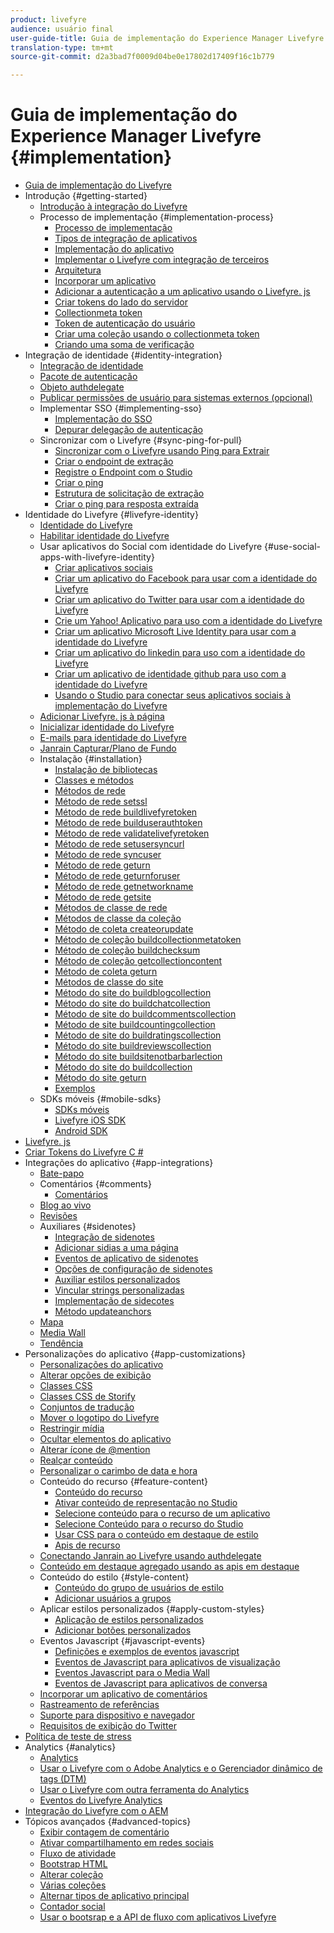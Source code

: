 ```yaml
---
product: livefyre
audience: usuário final
user-guide-title: Guia de implementação do Experience Manager Livefyre
translation-type: tm+mt
source-git-commit: d2a3bad7f0009d04be0e17802d17409f16c1b779

---
```



# Guia de implementação do Experience Manager Livefyre {#implementation}

+ [Guia de implementação do Livefyre](home.md)
+ Introdução {#getting-started}
   + [Introdução à integração do Livefyre](c-getting-started/c-getting-started.md)
   + Processo de implementação {#implementation-process}
      + [Processo de implementação](c-getting-started/c-implementation-process/c-implementation-process.md)
      + [Tipos de integração de aplicativos](c-getting-started/c-implementation-process/c-app-integration-types.md)
      + [Implementação do aplicativo](c-getting-started/designer-app-implementation.md)
      + [Implementar o Livefyre com integração de terceiros](c-app-integrations/implement-livefyre-3rd-party.md)
      + [Arquitetura](c-getting-started/c-implementation-process/c-architecture.md)
      + [Incorporar um aplicativo](c-getting-started/c-implementation-process/c-using-livefyre.js-to-create-customize-and-use-apps-on-your-site.md)
      + [Adicionar a autenticação a um aplicativo usando o Livefyre. js](c-getting-started/c-implementation-process/c-add-authetication-to-an-app-using-livefyre.js.md)
      + [Criar tokens do lado do servidor](c-getting-started/c-implementation-process/c-build-server-side-tokens.md)
      + [Collectionmeta token](c-getting-started/c-implementation-process/c-collectionmeta-tokent.md)
      + [Token de autenticação do usuário](c-getting-started/c-implementation-process/c-user-auth-token.md)
      + [Criar uma coleção usando o collectionmeta token](t-create-a-collectionmeta-token.md)
      + [Criando uma soma de verificação](c-creating-a-checksum.md)
+ Integração de identidade {#identity-integration}
   + [Integração de identidade](t-about-identity-integration/t-about-identity-integration.md)
   + [Pacote de autenticação](t-about-identity-integration/c-authorization-package.md)
   + [Objeto authdelegate](t-about-identity-integration/c-building-an-auth-delegate.md)
   + [Publicar permissões de usuário para sistemas externos (opcional)](t-about-identity-integration/c-posting-user-permissions-to-external-systems.md)
   + Implementar SSO {#implementing-sso}
      + [Implementação do SSO](t-about-identity-integration/c-implementing-sso/c-implementing-sso.md)
      + [Depurar delegação de autenticação](t-about-identity-integration/c-implementing-sso/c-debugging-auth.md)
   + Sincronizar com o Livefyre {#sync-ping-for-pull}
      + [Sincronizar com o Livefyre usando Ping para Extrair](t-about-identity-integration/t-sync-with-livefyre-using-ping-for-pull/t-sync-with-livefyre-using-ping-for-pull.md)
      + [Criar o endpoint de extração](t-about-identity-integration/t-sync-with-livefyre-using-ping-for-pull/t-build-the-pull-endpoint.md)
      + [Registre o Endpoint com o Studio](t-about-identity-integration/t-sync-with-livefyre-using-ping-for-pull/c-register-the-endpoint-with-studio.md)
      + [Criar o ping](t-about-identity-integration/t-sync-with-livefyre-using-ping-for-pull/t-build-the-ping.md)
      + [Estrutura de solicitação de extração](t-about-identity-integration/t-sync-with-livefyre-using-ping-for-pull/t-pull-request-structure.md)
      + [Criar o ping para resposta extraída](t-about-identity-integration/t-sync-with-livefyre-using-ping-for-pull/c-build-the-ping-for-pull-response.md)
+ Identidade do Livefyre {#livefyre-identity}
   + [Identidade do Livefyre](c-livefyre-identity-comp/c-livefyre-identity-comp.md)
   + [Habilitar identidade do Livefyre](c-livefyre-identity-comp/t-enable-livefyre-identity.md)
   + Usar aplicativos do Social com identidade do Livefyre {#use-social-apps-with-livefyre-identity}
      + [Criar aplicativos sociais](c-livefyre-identity-comp/t-create-your-social-apps.md)
      + [Criar um aplicativo do Facebook para usar com a identidade do Livefyre](c-livefyre-identity-comp/t-create-a-facebook-app-for-use-with-livefyre-identity.md)
      + [Criar um aplicativo do Twitter para usar com a identidade do Livefyre](c-livefyre-identity-comp/t-create-a-twitter-app-for-use-with-livefyre-identity.md)
      + [Crie um Yahoo! Aplicativo para uso com a identidade do Livefyre](c-livefyre-identity-comp/t-create-a-yahoo-app-for-use-with-livefyre-identity.md)
      + [Criar um aplicativo Microsoft Live Identity para usar com a identidade do Livefyre](c-livefyre-identity-comp/t-create-a-microsoft-live-id-app-for-use-with-livefyre-identity.md)
      + [Criar um aplicativo do linkedin para uso com a identidade do Livefyre](c-livefyre-identity-comp/t-create-a-linkedin-app-for-use-with-livefyre-identity.md)
      + [Criar um aplicativo de identidade github para uso com a identidade do Livefyre](c-livefyre-identity-comp/c-create-a-github-identity.md)
      + [Usando o Studio para conectar seus aplicativos sociais à implementação do Livefyre](c-livefyre-identity-comp/t-using-studio-to-connect-your-social-apps-to-your-livefyre-implementation.md)
   + [Adicionar Livefyre. js à página](c-livefyre-identity-comp/t-add-livefyre.js-to-the-page.md)
   + [Inicializar identidade do Livefyre](c-livefyre-identity-comp/t-initialize-livefyre-identity.md)
   + [E-mails para identidade do Livefyre](c-livefyre-identity-comp/c-emails-for-livefyre-identity.md)
   + [Janrain Capturar/Plano de Fundo](c-livefyre-identity-comp/c-janrain-capture-backplane-comp.md)
   + Instalação {#installation}
      + [Instalação de bibliotecas](c-installing-libraries/c-installing-libraries.md)
      + [Classes e métodos](c-installing-libraries/c-methods-livefyre.md)
      + [Métodos de rede](c-installing-libraries/c-network-methods.md)
      + [Método de rede setssl](c-installing-libraries/r-setssl-method.md)
      + [Método de rede buildlivefyretoken](c-installing-libraries/r-buildlivefyretoken-method.md)
      + [Método de rede builduserauthtoken](c-installing-libraries/r-builduserauthtoken-method.md)
      + [Método de rede validatelivefyretoken](c-installing-libraries/c-validatelivefyretoken-network-method.md)
      + [Método de rede setusersyncurl](c-installing-libraries/r-setusersyncurl-method.md)
      + [Método de rede syncuser](c-installing-libraries/r-syncuser-method.md)
      + [Método de rede geturn](c-installing-libraries/r-geturn-method.md)
      + [Método de rede geturnforuser](c-installing-libraries/r-geturnforuser-method.md)
      + [Método de rede getnetworkname](c-installing-libraries/r-getnetworkname-method.md)
      + [Método de rede getsite](c-installing-libraries/r-getsite-method.md)
      + [Métodos de classe de rede](c-installing-libraries/c-network-class-methods.md)
      + [Métodos de classe da coleção](c-installing-libraries/c-collection-methods.md)
      + [Método de coleta createorupdate](c-installing-libraries/r-createorupdate-collection-method.md)
      + [Método de coleção buildcollectionmetatoken](c-installing-libraries/r-buildcollectionmetatoken-collection-method.md)
      + [Método de coleção buildchecksum](c-installing-libraries/r-buildchecksum-collection-method.md)
      + [Método de coleção getcollectioncontent](c-installing-libraries/t-getcollectioncontent-collection-method.md)
      + [Método de coleta geturn](c-installing-libraries/r-geturn-collection-method.md)
      + [Métodos de classe do site](c-installing-libraries/c-site-methods.md)
      + [Método do site do buildblogcollection](c-installing-libraries/r-buildblogcollection-site-method.md)
      + [Método do site do buildchatcollection](c-installing-libraries/r-buildchatcollection-site-method.md)
      + [Método de site do buildcommentscollection](c-installing-libraries/r-buildcommentscollection-site-method.md)
      + [Método de site buildcountingcollection](c-installing-libraries/r-buildcountingcollection-site-method.md)
      + [Método de site do buildratingscollection](c-installing-libraries/r-buildratingscollection-site-method.md)
      + [Método do site buildreviewscollection](c-installing-libraries/r-buildreviewscollection-site-method.md)
      + [Método do site buildsitenotbarbarlection](c-installing-libraries/r-buildsitenotescollection-site-method.md)
      + [Método do site do buildcollection](c-installing-libraries/r-buildcollection-site-method.md)
      + [Método do site geturn](c-installing-libraries/r-geturn-site-method.md)
      + [Exemplos](c-installing-libraries/c-libraries-examples.md)
   + SDKs móveis {#mobile-sdks}
      + [SDKs móveis](c-mobile-sdks/c-mobile-sdks.md)
      + [Livefyre iOS SDK](c-mobile-sdks/c-livefyre-ios-sdk.md)
      + [Android SDK](c-mobile-sdks/c-android-sdk.md)
+ [Livefyre. js](c-livefyre.js.md)
+ [Criar Tokens do Livefyre C #](c-creating-livefyre-tokens-c-.md)
+ Integrações do aplicativo {#app-integrations}
   + [Bate-papo](c-app-integrations/c-app-integratios-chat.md)
   + Comentários {#comments}
      + [Comentários](c-app-integrations/c-comments-integration/c-comments-integration.md)
   + [Blog ao vivo](c-app-integrations/c-live-blog-integration.md)
   + [Revisões](c-app-integrations/c-reviews-integration.md)
   + Auxiliares {#sidenotes}
      + [Integração de sidenotes](c-app-integrations/c-sidenotes-integration/r-sidenotes-integration.md)
      + [Adicionar sidias a uma página](c-app-integrations/c-sidenotes-integration/r-adding-sidenotes-to-a-page.md)
      + [Eventos de aplicativo de sidenotes](c-app-integrations/c-sidenotes-integration/r-app-events.md)
      + [Opções de configuração de sidenotes](c-app-integrations/c-sidenotes-integration/r-configuration-options.md)
      + [Auxiliar estilos personalizados](c-app-integrations/c-sidenotes-integration/r-custom-styles.md)
      + [Vincular strings personalizadas](c-app-integrations/c-sidenotes-integration/r-custom-strings.md)
      + [Implementação de sidecotes](c-app-integrations/c-sidenotes-integration/r-sidenotes-implementation.md)
      + [Método updateanchors](c-app-integrations/c-sidenotes-integration/update-anchors-method.md)
   + [Mapa](c-app-integrations/c-map-integration.md)
   + [Media Wall](c-app-integrations/c-media-wall-integration.md)
   + [Tendência](c-app-integrations/c-trending-integration.md)
+ Personalizações do aplicativo {#app-customizations}
   + [Personalizações do aplicativo](c-app-customizations/c-app-customizations.md)
   + [Alterar opções de exibição](c-app-customizations/c-change-display-options.md)
   + [Classes CSS](c-app-customizations/c-css-classes.md)
   + [Classes CSS de Storify](c-app-customizations/c-storify-css-classes.md)
   + [Conjuntos de tradução](c-app-customizations/c-translation-sets.md)
   + [Mover o logotipo do Livefyre](c-app-customizations/c-move-the-livefyre-logo.md)
   + [Restringir mídia](c-app-customizations/c-restrict-media.md)
   + [Ocultar elementos do aplicativo](c-app-customizations/c-hide-app-elements.md)
   + [Alterar ícone de @mention](c-app-customizations/c-change-mention-icon.md)
   + [Realçar conteúdo](c-app-customizations/c-highlight-content.md)
   + [Personalizar o carimbo de data e hora](c-app-customizations/c-date-time-stamp.md)
   + Conteúdo do recurso {#feature-content}
      + [Conteúdo do recurso](c-app-customizations/t-feature-content.md)
      + [Ativar conteúdo de representação no Studio](c-app-customizations/t-enable-featuring-content-in-studio.md)
      + [Selecione conteúdo para o recurso de um aplicativo](c-app-customizations/t-select-content-to-feature.md)
      + [Selecione Conteúdo para o recurso do Studio](c-app-customizations/t-select-content-to-feature-from-studio.md)
      + [Usar CSS para o conteúdo em destaque de estilo](c-app-customizations/c-use-css-to-style-featured-content.md)
      + [Apis de recurso](c-app-customizations/c-feature-apis.md)
   + [Conectando Janrain ao Livefyre usando authdelegate](c-app-customizations/c-connecting-janrain-to-livefyre-using-authdelegate.md)
   + [Conteúdo em destaque agregado usando as apis em destaque](c-app-customizations/c-aggregated-featured-content-using-the-featured-apis.md)
   + Conteúdo do estilo {#style-content}
      + [Conteúdo do grupo de usuários de estilo](c-app-customizations/c-style-user-group-content.md)
      + [Adicionar usuários a grupos](c-app-customizations/c-adding-users-to-groups.md)
   + Aplicar estilos personalizados {#apply-custom-styles}
      + [Aplicação de estilos personalizados](c-app-customizations/c-applying-custom-styles-.md)
      + [Adicionar botões personalizados](c-app-customizations/t-add-custom-buttons.md)
   + Eventos Javascript {#javascript-events}
      + [Definições e exemplos de eventos javascript](c-app-customizations/c-javascript-events.md)
      + [Eventos de Javascript para aplicativos de visualização](c-app-customizations/c-javascript-events-for-visualization-apps.md)
      + [Eventos Javascript para o Media Wall](c-app-customizations/c-javascript-events-media-wall.md)
      + [Eventos de Javascript para aplicativos de conversa](c-app-customizations/c-javascript-events-for-conversation-apps.md)
   + [Incorporar um aplicativo de comentários](c-app-customizations/c-embed-a-comments-app.md)
   + [Rastreamento de referências](c-app-customizations/c-referral-tracking.md)
   + [Suporte para dispositivo e navegador](c-app-customizations/c-device-and-browser-support.md)
   + [Requisitos de exibição do Twitter](c-app-customizations/c-twitter-display-requirements.md)
+ [Política de teste de stress](c-stress-test-policy.md)
+ Analytics {#analytics}
   + [Analytics](livefyre-analytics/livefyre-analytics.md)
   + [Usar o Livefyre com o Adobe Analytics e o Gerenciador dinâmico de tags (DTM)](livefyre-analytics/c-use-livefyre-with-adobe-analytics.md)
   + [Usar o Livefyre com outra ferramenta do Analytics](livefyre-analytics/c-livefyre-analytics.md)
   + [Eventos do Livefyre Analytics](livefyre-analytics/c-livefyre-analytics-events.md)
+ [Integração do Livefyre com o AEM](c-livefyre-aem-integration.md)
+ Tópicos avançados {#advanced-topics}
   + [Exibir contagem de comentário](c-advanced-topics/t-display-comment-count.md)
   + [Ativar compartilhamento em redes sociais](c-advanced-topics/c-enabling-social-sharing.md)
   + [Fluxo de atividade](c-advanced-topics/c-activity-stream.md)
   + [Bootstrap HTML](c-advanced-topics/c-bootstrap-html.md)
   + [Alterar coleção](c-advanced-topics/c-change-collection.md)
   + [Várias coleções](c-advanced-topics/c-multiple-collections.md)
   + [Alternar tipos de aplicativo principal](c-advanced-topics/c-switch-core-app-types.md)
   + [Contador social](c-advanced-topics/c-social-counter.md)
   + [Usar o bootsrap e a API de fluxo com aplicativos Livefyre](c-advanced-topics/bootstrap-stream-api.md)
